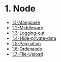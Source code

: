 # 1. Node
[comment]:STARTING_GENERATED_TOC

* [1.1-Mongoose](<./content/1.1-Mongoose.md>)
* [1.2-Middleware](<./content/1.2-Middleware.md>)
* [1.3-Logging-out](<./content/1.3-Logging-out.md>)
* [1.4-Hide-private-data](<./content/1.4-Hide-private-data.md>)
* [1.5-Pagination](<./content/1.5-Pagination.md>)
* [1.6-Ordenando](<./content/1.6-Ordenando.md>)
* [1.7-File-Upload](<./content/1.7-File-Upload.md>)

[comment]:ENDING_GENERATED_TOC